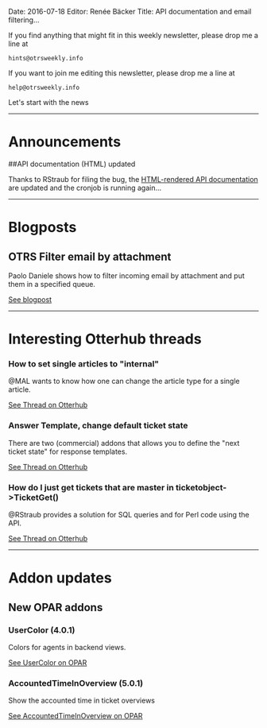 Date: 2016-07-18
Editor: Renée Bäcker
Title: API documentation and email filtering...


If you find anything that
might fit in this weekly newsletter, please drop me a line at

`hints@otrsweekly.info`

If you want to join me editing this newsletter, please drop me a line at

`help@otrsweekly.info`

Let's start with the news

<hr>

# Announcements

##API documentation (HTML) updated

Thanks to RStraub for filing the bug, the [HTML-rendered API documentation](http://otrs.perl-services.de/docs/) are updated
and the cronjob is running again...

<hr>

# Blogposts

## OTRS Filter email by attachment

Paolo Daniele shows how to filter incoming email by attachment and put them in a specified queue.

[See blogpost](http://www.paolodaniele.it/otrs-filter-email-by-attachment/)

<hr>

# Interesting Otterhub threads

### How to set single articles to "internal"

@MAL wants to know how one can change the article type for a single article.

[See Thread on Otterhub](http://forums.otterhub.org/viewtopic.php?f=62&t=32959)

### Answer Template, change default ticket state

There are two (commercial) addons that allows you to define the "next ticket state" for response templates.

[See Thread on Otterhub](http://forums.otterhub.org/viewtopic.php?f=62&t=32921)

### How do I just get tickets that are master in ticketobject->TicketGet()

@RStraub provides a solution for SQL queries and for Perl code using the API.

[See Thread on Otterhub](http://forums.otterhub.org/viewtopic.php?f=62&t=32938)

<hr>

# Addon updates

## New OPAR addons

### UserColor (4.0.1)

Colors for agents in backend views.

[See UserColor on OPAR](http://opar.perl-services.de/dist/UserColor)

### AccountedTimeInOverview (5.0.1)

Show the accounted time in ticket overviews

[See AccountedTimeInOverview on OPAR](http://opar.perl-services.de/dist/AccountedTimeInOverview)
